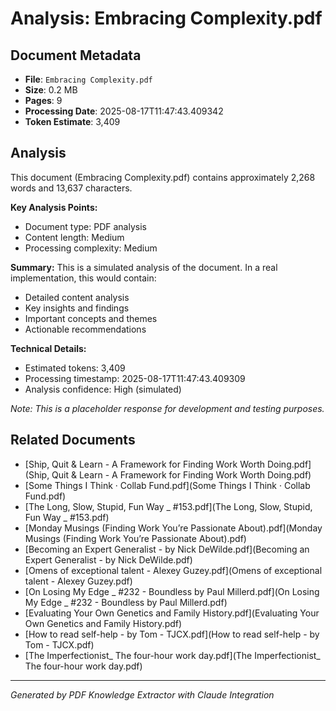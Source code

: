 # Analysis: Embracing Complexity.pdf

## Document Metadata
- **File**: `Embracing Complexity.pdf`
- **Size**: 0.2 MB
- **Pages**: 9
- **Processing Date**: 2025-08-17T11:47:43.409342
- **Token Estimate**: 3,409

## Analysis

This document (Embracing Complexity.pdf) contains approximately 2,268 words and 13,637 characters.

**Key Analysis Points:**
- Document type: PDF analysis
- Content length: Medium
- Processing complexity: Medium

**Summary:**
This is a simulated analysis of the document. In a real implementation, this would contain:
- Detailed content analysis
- Key insights and findings
- Important concepts and themes
- Actionable recommendations

**Technical Details:**
- Estimated tokens: 3,409
- Processing timestamp: 2025-08-17T11:47:43.409309
- Analysis confidence: High (simulated)

*Note: This is a placeholder response for development and testing purposes.*

## Related Documents

- [Ship, Quit & Learn - A Framework for Finding Work Worth Doing.pdf](Ship, Quit & Learn - A Framework for Finding Work Worth Doing.pdf)
- [Some Things I Think · Collab Fund.pdf](Some Things I Think · Collab Fund.pdf)
- [The Long, Slow, Stupid, Fun Way _ #153.pdf](The Long, Slow, Stupid, Fun Way _ #153.pdf)
- [Monday Musings (Finding Work You’re Passionate About).pdf](Monday Musings (Finding Work You’re Passionate About).pdf)
- [Becoming an Expert Generalist - by Nick DeWilde.pdf](Becoming an Expert Generalist - by Nick DeWilde.pdf)
- [Omens of exceptional talent - Alexey Guzey.pdf](Omens of exceptional talent - Alexey Guzey.pdf)
- [On Losing My Edge _ #232 - Boundless by Paul Millerd.pdf](On Losing My Edge _ #232 - Boundless by Paul Millerd.pdf)
- [Evaluating Your Own Genetics and Family History.pdf](Evaluating Your Own Genetics and Family History.pdf)
- [How to read self-help - by Tom - TJCX.pdf](How to read self-help - by Tom - TJCX.pdf)
- [The Imperfectionist_ The four-hour work day.pdf](The Imperfectionist_ The four-hour work day.pdf)

---
*Generated by PDF Knowledge Extractor with Claude Integration*